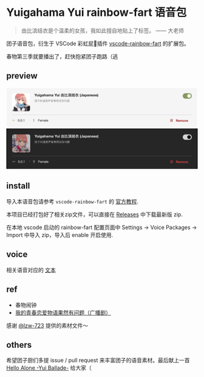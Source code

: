 # Yuigahama Yui rainbow-fart 语音包

> 由比滨结衣是个温柔的女孩，我如此擅自地贴上了标签。
>                                  —— 大老师

团子语音包，衍生于 VSCode 彩虹屁🌈插件 [vscode-rainbow-fart](https://github.com/SaekiRaku/vscode-rainbow-fart) 的扩展包。

春物第三季就要播出了，赶快抱紧团子跑路（逃

## preview

![Light](./preview/light.png)
![Dark](./preview/dark.png)

## install

导入本语音包请参考 `vscode-rainbow-fart` 的 [官方教程](https://saekiraku.github.io/vscode-rainbow-fart/#/zh/README.md).

本项目已经打包好了相关zip文件，可以直接在 [Releases](https://github.com/syang-ng/Yuigahama-Yui-rainbow-fart/releases) 中下载最新版 zip.

在本地 vscode 启动的 rainbow-fart 配置页面中 Settings -> Voice Packages -> Import 中导入 zip，导入后 enable 开启使用.

## voice

相关语音对应的 [文本](./voice.md) 

## ref

- 春物闹钟
- [我的青春恋爱物语果然有问题（广播剧）](https://music.163.com/#/playlist?id=2520417052&userid=1569932860)

感谢 [@lzw-723](https://github.com/lzw-723) 提供的素材文件～

## others

希望团子厨们多提 issue / pull request 来丰富团子的语音素材。最后献上一首 [Hello Alone -Yui Ballade-](./preview/Hello%20Alone%20(Yui%20Ballade).mp3) 给大家（